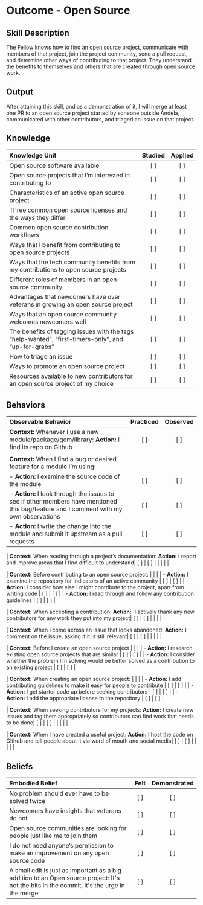 # Outcome - Open Source

Skill Description
----------
The Fellow knows how to find an open source project, communicate with members of that project, join the project community, send a pull request, and determine other ways of contributing to that project. They understand the benefits to themselves and others that are created through open source work.


Output
----------
After attaining this skill, and as a demonstration of it, I will merge at least one PR to an open source project started by soneone outside Andela, communicated with other contributors, and triaged an issue on that project.


## Knowledge

| Knowledge Unit   |      Studied      | Applied |
|:-------------|:------------------:|:--------:|
| Open source software available | [ ] | [ ] |
| Open source projects that I’m interested in contributing to | [ ] | [ ] |
| Characteristics of an active open source project | [ ] | [ ] |
| Three common open source licenses and the ways they differ | [ ] | [ ] |
| Common open source contribution workflows | [ ] | [ ] |
| Ways that I benefit from contributing to open source projects | [ ] | [ ] |
| Ways that the tech community benefits from my contributions to open source projects | [ ] | [ ] |
| Different roles of members in an open source community | [ ] | [ ] |
| Advantages that newcomers have over veterans in growing an open source project | [ ] | [ ] |
| Ways that an open source community welcomes newcomers well | [ ] | [ ] |
| The benefits of tagging issues with the tags “help-wanted”, “first-timers-only”, and “up-for-grabs” | [ ] | [ ] |
| How to triage an issue | [ ] | [ ] |
| Ways to promote an open source project | [ ] | [ ] |
| Resources available to new contributors for an open source project of my choice | [ ] | [ ] |

## Behaviors


| Observable Behavior   |      Practiced      | Observed |
|:-------------|:------------------:|:--------:|
| **Context:** Whenever I use a new module/package/gem/library: **Action:** I find its repo on Github| [ ] | [ ] |
| | | |
| **Context:** When I find a bug or desired feature for a module I’m using:  | | |
| - **Action:** I examine the source code of the module | [ ] | [ ] |
| - **Action:** I look through the issues to see if other members have mentioned this bug/feature and I comment with my own observations | [ ] | [ ] |
| - **Action:** I write the change into the module and submit it upstream as a pull requests | [ ] | [ ] |

| **Context:** When reading through a project’s documentation: **Action:** I report and improve areas that I find difficult to understand| [ ] | [ ] |
| | | |

| **Context:** Before contributing to an open source project:  | | |
| - **Action:** I examine the repository for indicators of an active community | [ ] | [ ] |
| - **Action:** I consider how else I might contribute to the project, apart from writing code | [ ] | [ ] |
| - **Action:** I read through and follow any contribution guidelines | [ ] | [ ] |

| **Context:** When accepting a contribution: **Action:** II actively thank any new contributors for any work they put into my project| [ ] | [ ] |
| | | |

| **Context:** When I come across an issue that looks abandoned: **Action:** I comment on the issue, asking if it is still relevant| [ ] | [ ] |
| | | |

| **Context:** Before I create an open source project  | | |
| - **Action:** I research existing open source projects that are similar | [ ] | [ ] |
| - **Action:** I consider whether the problem I’m solving would be better solved as a contribution to an existing project | [ ] | [ ] |

| **Context:** When creating an open source project:  | | |
| - **Action:** I add contributing guidelines to make it easy for people to contribute | [ ] | [ ] |
| - **Action:** I get starter code up before seeking contributors | [ ] | [ ] |
| - **Action:** I add the appropriate license to the repository | [ ] | [ ] |

| **Context:** When seeking contributors for my projects: **Action:** I create new issues and tag them appropriately so contributors can find work that needs to be done| [ ] | [ ] |
| | | |

| **Context:** When I have created a useful project: **Action:** I host the code on Github and tell people about it via word of mouth and social media| [ ] | [ ] |
| | | |


## Beliefs

| Embodied Belief   |      Felt      | Demonstrated |
|:-------------|:------------------:|:--------:|
| No problem should ever have to be solved twice | [ ] | [ ] |
| Newcomers have insights that veterans do not | [ ] | [ ] |
| Open source communities are looking for people just like me to join them | [ ] | [ ] |
| I do not need anyone’s permission to make an improvement on any open source code | [ ] | [ ] |
| A small edit is just as important as a big addition to an Open source project: It's not the bits in the commit, it's the urge in the merge | [ ] | [ ] |




